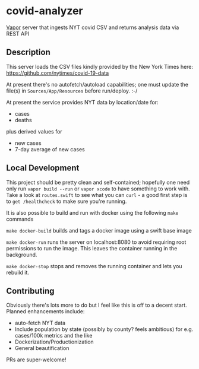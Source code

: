 # covid-analyzer
[Vapor](https://vapor.codes/) server that ingests NYT covid CSV and returns analysis data via REST API

## Description
This server loads the CSV files kindly provided by the New York Times here: https://github.com/nytimes/covid-19-data

At present there's no autofetch/autoload capabilities; one must update the file(s) in `Sources/App/Resources` before run/deploy.  :-/


At present the service provides NYT data by location/date for:
- cases
- deaths

plus derived values for
- new cases
- 7-day average of new cases

## Local Development

This project should be pretty clean and self-contained; hopefully one need only run `vapor build --run` or `vapor xcode` to have something to work with.  Take a look at `routes.swift` to see what you can `curl` - a good first step is to `get /healthcheck` to make sure you're running.

It is also possible to build and run with docker using the following `make` commands

`make docker-build` builds and tags a docker image using a swift base image

`make docker-run` runs the server on localhost:8080 to avoid requiring root permissions to run the image. This leaves the container running in the background.

`make docker-stop` stops and removes the running container and lets you rebuild it.

## Contributing
Obviously there's lots more to do but I feel like this is off to a decent start.  Planned enhancements include:
- auto-fetch NYT data
- Include population by state (possibly by county? feels ambitious) for e.g. cases/100k metrics and the like
- Dockerization/Productionization
- General beautification

PRs are super-welcome!
